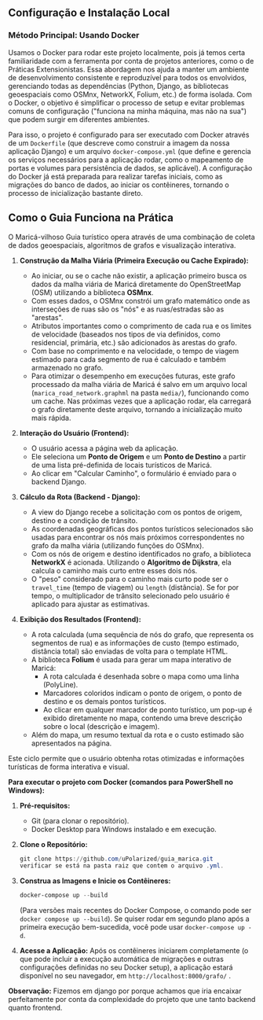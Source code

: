 ## Configuração e Instalação Local





### Método Principal: Usando Docker

Usamos o Docker para rodar este projeto localmente, pois já temos certa familiaridade com a ferramenta por conta de projetos anteriores, como o de Práticas Extensionistas. Essa abordagem nos ajuda a manter um ambiente de desenvolvimento consistente e reproduzível para todos os envolvidos, gerenciando todas as dependências (Python, Django, as bibliotecas geoespaciais como OSMnx, NetworkX, Folium, etc.) de forma isolada. Com o Docker, o objetivo é simplificar o processo de setup e evitar problemas comuns de configuração ("funciona na minha máquina, mas não na sua") que podem surgir em diferentes ambientes.

Para isso, o projeto é configurado para ser executado com Docker através de um `Dockerfile` (que descreve como construir a imagem da nossa aplicação Django) e um arquivo `docker-compose.yml` (que define e gerencia os serviços necessários para a aplicação rodar, como o mapeamento de portas e volumes para persistência de dados, se aplicável). A configuração do Docker já está preparada para realizar tarefas iniciais, como as migrações do banco de dados, ao iniciar os contêineres, tornando o processo de inicialização bastante direto.




##  Como o Guia Funciona na Prática

O Maricá-vilhoso Guia turístico opera através de uma combinação de coleta de dados geoespaciais, algoritmos de grafos e visualização interativa.

1.  **Construção da Malha Viária (Primeira Execução ou Cache Expirado):**
    * Ao iniciar, ou se o cache não existir, a aplicação primeiro busca os dados da malha viária de Maricá diretamente do OpenStreetMap (OSM) utilizando a biblioteca **OSMnx**.
    * Com esses dados, o OSMnx constrói um grafo matemático onde as interseções de ruas são os "nós" e as ruas/estradas são as "arestas".
    * Atributos importantes como o comprimento de cada rua e os limites de velocidade (baseados nos tipos de via definidos, como residencial, primária, etc.) são adicionados às arestas do grafo.
    * Com base no comprimento e na velocidade, o tempo de viagem estimado para cada segmento de rua é calculado e também armazenado no grafo.
    * Para otimizar o desempenho em execuções futuras, este grafo processado da malha viária de Maricá é salvo em um arquivo local (`marica_road_network.graphml` na pasta `media/`), funcionando como um cache. Nas próximas vezes que a aplicação rodar, ela carregará o grafo diretamente deste arquivo, tornando a inicialização muito mais rápida.

2.  **Interação do Usuário (Frontend):**
    * O usuário acessa a página web da aplicação.
    * Ele seleciona um **Ponto de Origem** e um **Ponto de Destino** a partir de uma lista pré-definida de locais turísticos de Maricá.
    * Ao clicar em "Calcular Caminho", o formulário é enviado para o backend Django.

3.  **Cálculo da Rota (Backend - Django):**
    * A view do Django recebe a solicitação com os pontos de origem, destino e a condição de trânsito.
    * As coordenadas geográficas dos pontos turísticos selecionados são usadas para encontrar os nós mais próximos correspondentes no grafo da malha viária (utilizando funções do OSMnx).
    * Com os nós de origem e destino identificados no grafo, a biblioteca **NetworkX** é acionada. Utilizando o **Algoritmo de Dijkstra**, ela calcula o caminho mais curto entre esses dois nós.
    * O "peso" considerado para o caminho mais curto pode ser o `travel_time` (tempo de viagem) ou `length` (distância). Se for por tempo, o multiplicador de trânsito selecionado pelo usuário é aplicado para ajustar as estimativas.

4.  **Exibição dos Resultados (Frontend):**
    * A rota calculada (uma sequência de nós do grafo, que representa os segmentos de rua) e as informações de custo (tempo estimado, distância total) são enviadas de volta para o template HTML.
    * A biblioteca **Folium** é usada para gerar um mapa interativo de Maricá:
        * A rota calculada é desenhada sobre o mapa como uma linha (PolyLine).
        * Marcadores coloridos indicam o ponto de origem, o ponto de destino e os demais pontos turísticos.
        * Ao clicar em qualquer marcador de ponto turístico, um pop-up é exibido diretamente no mapa, contendo uma breve descrição sobre o local (descrição e imagem).
    * Além do mapa, um resumo textual da rota e o custo estimado são apresentados na página.

Este ciclo permite que o usuário obtenha rotas otimizadas e informações turísticas de forma interativa e visual.





**Para executar o projeto com Docker (comandos para PowerShell no Windows):**

1.  **Pré-requisitos:**
    * Git (para clonar o repositório).
    * Docker Desktop para Windows instalado e em execução.

2.  **Clone o Repositório:**
    ```powershell
    git clone https://github.com/uPolarized/guia_marica.git
    verificar se está na pasta raiz que contem o arquivo .yml.
    ```

3.  **Construa as Imagens e Inicie os Contêineres:**
  
    ```powershell
    docker-compose up --build
    ```
    (Para versões mais recentes do Docker Compose, o comando pode ser `docker compose up --build`). Se quiser rodar em segundo plano após a primeira execução bem-sucedida, você pode usar `docker-compose up -d`.

4.  **Acesse a Aplicação:**
    Após os contêineres iniciarem completamente (o que pode incluir a execução automática de migrações e outras configurações definidas no seu Docker setup), a aplicação estará disponível no seu navegador,  em `http://localhost:8000/grafo/` .

**Observação:** Fizemos em django por porque achamos que iria encaixar perfeitamente por conta da complexidade do projeto que une tanto backend quanto frontend.

